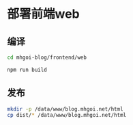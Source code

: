# 部署前端web

## 编译


```bash
cd mhgoi-blog/frontend/web

npm run build
```

## 发布
```bash
mkdir -p /data/www/blog.mhgoi.net/html
cp dist/* /data/www/blog.mhgoi.net/html
```